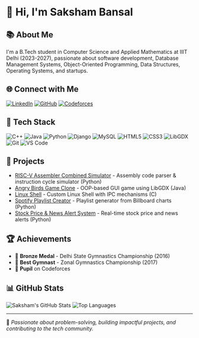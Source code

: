 # 👋 Hi, I'm Saksham Bansal

## 📚 About Me
I'm a B.Tech student in Computer Science and Applied Mathematics at IIIT Delhi (2023-2027), passionate about software development, Database Management Systems, Object-Oriented Programming, Data Structures, Operating Systems, and startups.

## 🌐 Connect with Me
[![LinkedIn](https://img.shields.io/badge/LinkedIn-blue?style=for-the-badge&logo=linkedin)](https://www.linkedin.com/in/saksham-bansal-30ba2b23b)
[![GitHub](https://img.shields.io/badge/GitHub-333?style=for-the-badge&logo=github&logoColor=white)](https://github.com/saksham23467)
[![Codeforces](https://img.shields.io/badge/Codeforces-1F8ACB?style=for-the-badge&logo=codeforces&logoColor=white)](https://codeforces.com/profile/sakshambansalll)

## 🚀 Tech Stack
![C++](https://img.shields.io/badge/C++-00599C?style=flat-square&logo=c%2B%2B&logoColor=white)
![Java](https://img.shields.io/badge/Java-007396?style=flat-square&logo=java&logoColor=white)
![Python](https://img.shields.io/badge/Python-3776AB?style=flat-square&logo=python&logoColor=white)
![Django](https://img.shields.io/badge/Django-092E20?style=flat-square&logo=django&logoColor=white)
![MySQL](https://img.shields.io/badge/MySQL-4479A1?style=flat-square&logo=mysql&logoColor=white)
![HTML5](https://img.shields.io/badge/HTML5-E34F26?style=flat-square&logo=html5&logoColor=white)
![CSS3](https://img.shields.io/badge/CSS3-1572B6?style=flat-square&logo=css3&logoColor=white)
![LibGDX](https://img.shields.io/badge/LibGDX-FF5500?style=flat-square&logo=libgdx&logoColor=white)
![Git](https://img.shields.io/badge/Git-F05032?style=flat-square&logo=git&logoColor=white)
![VS Code](https://img.shields.io/badge/VS%20Code-007ACC?style=flat-square&logo=visual-studio-code&logoColor=white)

## 🧩 Projects
- [RISC-V Assembler Combined Simulator](https://github.com/saksham23467/CO-Assignment) - Assembly code parser & instruction cycle simulator (Python)
- [Angry Birds Game Clone](https://github.com/saksham23467/Angry-Birds) - OOP-based GUI game using LibGDX (Java)
- [Linux Shell](https://github.com/saksham23467/SimpleShell) - Custom Linux Shell with IPC mechanisms (C)
- [Spotify Playlist Creator](https://github.com/saksham23467/Billboard-to-Spotify) - Playlist generator from Billboard charts (Python)
- [Stock Price & News Alert System](https://github.com/saksham23467/Stock-Alerts) - Real-time stock price and news alerts (Python)

## 🏆 Achievements
- 🥉 **Bronze Medal** - Delhi State Gymnastics Championship (2016)
- 🏅 **Best Gymnast** - Zonal Gymnastics Championship (2017)
- 🎯 **Pupil** on Codeforces

## 📊 GitHub Stats
![Saksham's GitHub Stats](https://github-readme-stats.vercel.app/api?username=saksham23467&show_icons=true&theme=dark)
![Top Languages](https://github-readme-stats.vercel.app/api/top-langs/?username=saksham23467&layout=compact&theme=dark)

---

🚀 *Passionate about problem-solving, building impactful projects, and contributing to the tech community.*
